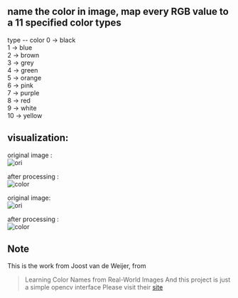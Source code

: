 ## name the color in image, map every RGB value to a 11 specified  color types

type -- color
 0   -> black  
 1   -> blue  
 2   -> brown  
 3   -> grey  
 4   -> green  
 5   -> orange  
 6   -> pink  
 7   -> purple  
 8   -> red  
 9   -> white  
 10  -> yellow  

## visualization:  
original image :  
![ori](http://7vikw0.com1.z0.glb.clouddn.com/car_ori.jpg)

after processing :  
![color](http://7vikw0.com1.z0.glb.clouddn.com/car_color.png)

original image:  
![ori](http://7vikw0.com1.z0.glb.clouddn.com/start_ori.png)

after processing :  
![color](http://7vikw0.com1.z0.glb.clouddn.com/start_color.png)
  
## Note
This is the work from Joost van de Weijer, from  
> Learning Color Names from Real-World Images 
And this project is just a simple opencv interface
Please visit their [site](http://lear.inrialpes.fr/people/vandeweijer/color_names.html)
